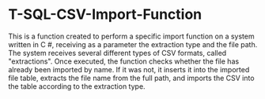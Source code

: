 # T-SQL-CSV-Import-Function

This is a function created to perform a specific import function on a system written in C #, receiving as a parameter the extraction type and the file path. The system receives several different types of CSV formats, called "extractions". Once executed, the function checks whether the file has already been imported by name. If it was not, it inserts it into the imported file table, extracts the file name from the full path, and imports the CSV into the table according to the extraction type.
